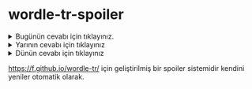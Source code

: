 # wordle-tr-spoiler

<details>
  <summary>Bugünün cevabı için tıklayınız.</summary>
  <br>
    <b> yavuz </b>
</details>

<details>
  <summary>Yarının cevabı için tıklayınız</summary>
  <br>
   <b> kurye </b>
</details>

<details>
  <summary>Dünün cevabı için tıklayınız </summary>
  <br>
  <b> kasım </b>
</details>

https://f.github.io/wordle-tr/ için geliştirilmiş bir spoiler sistemidir kendini yeniler otomatik olarak.

